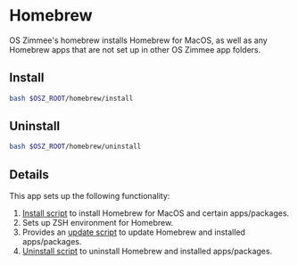 # Homebrew

OS Zimmee's homebrew installs Homebrew for MacOS, as well as any Homebrew apps that are not set up in other OS Zimmee app folders.

## Install

```bash
bash $OSZ_ROOT/homebrew/install
```

## Uninstall

```bash
bash $OSZ_ROOT/homebrew/uninstall
```

## Details

This app sets up the following functionality:

1. [Install script](./install) to install Homebrew for MacOS and certain apps/packages.
2. Sets up ZSH environment for Homebrew.
3. Provides an [update script](./update) to update Homebrew and installed apps/packages.
4. [Uninstall script](./uninstall) to uninstall Homebrew and installed apps/packages.
